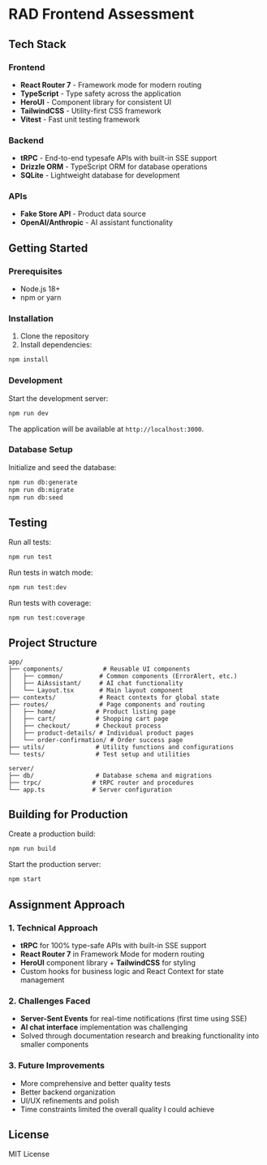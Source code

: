 # RAD Frontend Assessment

## Tech Stack

### Frontend
- **React Router 7** - Framework mode for modern routing
- **TypeScript** - Type safety across the application
- **HeroUI** - Component library for consistent UI
- **TailwindCSS** - Utility-first CSS framework
- **Vitest** - Fast unit testing framework

### Backend
- **tRPC** - End-to-end typesafe APIs with built-in SSE support
- **Drizzle ORM** - TypeScript ORM for database operations
- **SQLite** - Lightweight database for development

### APIs
- **Fake Store API** - Product data source
- **OpenAI/Anthropic** - AI assistant functionality

## Getting Started

### Prerequisites
- Node.js 18+ 
- npm or yarn

### Installation

1. Clone the repository
2. Install dependencies:

```bash
npm install
```

### Development

Start the development server:

```bash
npm run dev
```

The application will be available at `http://localhost:3000`.

### Database Setup

Initialize and seed the database:

```bash
npm run db:generate
npm run db:migrate  
npm run db:seed
```

## Testing

Run all tests:

```bash
npm run test
```

Run tests in watch mode:

```bash
npm run test:dev
```

Run tests with coverage:

```bash
npm run test:coverage
```

## Project Structure

```
app/
├── components/           # Reusable UI components
│   ├── common/          # Common components (ErrorAlert, etc.)
│   ├── AiAssistant/     # AI chat functionality
│   └── Layout.tsx       # Main layout component
├── contexts/            # React contexts for global state
├── routes/              # Page components and routing
│   ├── home/           # Product listing page
│   ├── cart/           # Shopping cart page
│   ├── checkout/       # Checkout process
│   ├── product-details/ # Individual product pages
│   └── order-confirmation/ # Order success page
├── utils/              # Utility functions and configurations
└── tests/              # Test setup and utilities

server/
├── db/                 # Database schema and migrations
├── trpc/              # tRPC router and procedures
└── app.ts             # Server configuration
```

## Building for Production

Create a production build:

```bash
npm run build
```

Start the production server:

```bash
npm start
```

## Assignment Approach

### 1. Technical Approach

- **tRPC** for 100% type-safe APIs with built-in SSE support
- **React Router 7** in Framework Mode for modern routing
- **HeroUI** component library + **TailwindCSS** for styling
- Custom hooks for business logic and React Context for state management

### 2. Challenges Faced

- **Server-Sent Events** for real-time notifications (first time using SSE)
- **AI chat interface** implementation was challenging
- Solved through documentation research and breaking functionality into smaller components

### 3. Future Improvements

- More comprehensive and better quality tests
- Better backend organization
- UI/UX refinements and polish
- Time constraints limited the overall quality I could achieve

## License

MIT License
